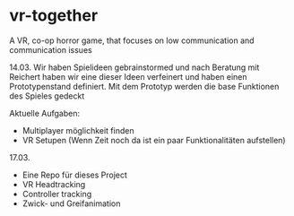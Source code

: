 # vr-together
A VR, co-op horror game, that focuses on low communication and communication issues

14.03. Wir haben Spielideen gebrainstormed und nach Beratung mit Reichert haben wir eine dieser Ideen verfeinert und haben einen Prototypenstand definiert. Mit dem Prototyp werden die base Funktionen des Spieles gedeckt

Aktuelle Aufgaben:
- Multiplayer möglichkeit finden
- VR Setupen (Wenn Zeit noch da ist ein paar Funktionalitäten aufstellen)

17.03. 
+ Eine Repo für dieses Project
+ VR Headtracking
+ Controller tracking
+ Zwick- und Greifanimation
